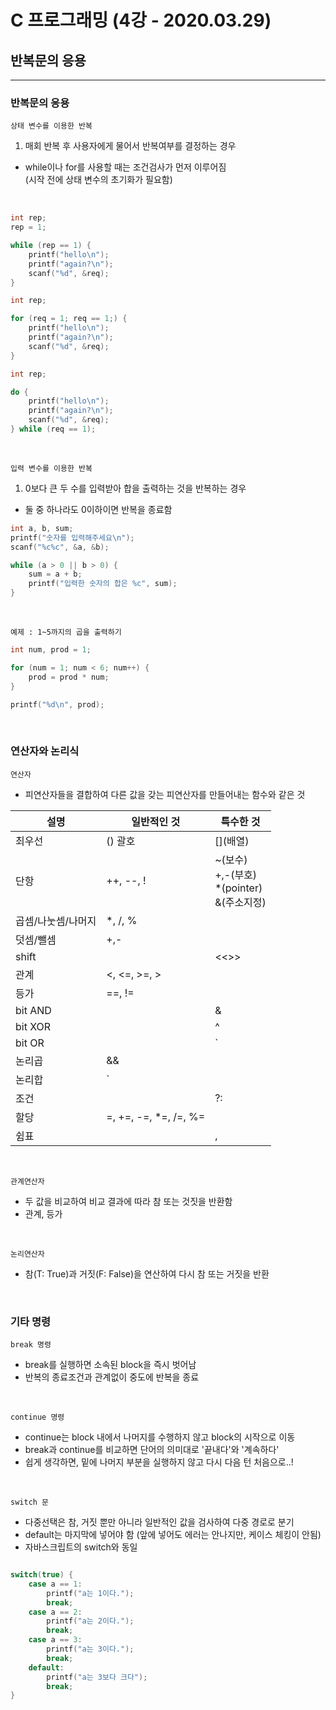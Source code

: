 # C 프로그래밍 (4강 - 2020.03.29)

## 반복문의 응용

---

### 반복문의 응용

`상태 변수를 이용한 반복`

1. 매회 반복 후 사용자에게 물어서 반복여부를 결정하는 경우

- while이나 for를 사용할 때는 조건검사가 먼저 이루어짐<br/>
  (시작 전에 상태 변수의 초기화가 필요함)<br/>

<br/>

```c++
int rep;
rep = 1;

while (rep == 1) {
    printf("hello\n");
    printf("again?\n");
    scanf("%d", &req);
}
```

```c++
int rep;

for (req = 1; req == 1;) {
    printf("hello\n");
    printf("again?\n");
    scanf("%d", &req);
}
```

```c++
int rep;

do {
    printf("hello\n");
    printf("again?\n");
    scanf("%d", &req);
} while (req == 1);
```

<br/>

`입력 변수를 이용한 반복`

1. 0보다 큰 두 수를 입력받아 합을 출력하는 것을 반복하는 경우

- 둘 중 하나라도 0이하이면 반복을 종료함

```c++
int a, b, sum;
printf("숫자를 입력해주세요\n");
scanf("%c%c", &a, &b);

while (a > 0 || b > 0) {
    sum = a + b;
    printf("입력한 숫자의 합은 %c", sum);
}
```

<br/>

`예제 : 1~5까지의 곱을 출력하기`

```c++
int num, prod = 1;

for (num = 1; num < 6; num++) {
    prod = prod * num;
}

printf("%d\n", prod);
```

<br/>

### 연산자와 논리식

`연산자`

- 피연산자들을 결합하여 다른 값을 갖는 피연산자를 만들어내는 함수와 같은 것

| 설명               | 일반적인 것            | 특수한 것                                                |
| ------------------ | ---------------------- | -------------------------------------------------------- |
| 최우선             | () 괄호                | []\(배열) <br/>                                          |
| 단항               | ++, --, !              | ~(보수)<br/> +,-(부호)<br/> \*(pointer)<br/> &(주소지정) |
| 곱셈/나눗셈/나머지 | \*, /, %               |
| 덧셈/뺄셈          | +,-                    |                                                          |
| shift              |                        | <<>>                                                     |
| 관계               | <, <=, >=, >           |                                                          |
| 등가               | ==, !=                 |                                                          |
| bit AND            |                        | &                                                        |
| bit XOR            |                        | ^                                                        |
| bit OR             |                        | `|`                                                      |
| 논리곱             | &&                     |                                                          |
| 논리합             | `||`                   |                                                          |
| 조건               |                        | ?:                                                       |
| 할당               | =, +=, -=, \*=, /=, %= |                                                          |
| 쉼표               |                        | ,                                                        |

<br/>

`관계연산자`

- 두 값을 비교하여 비교 결과에 따라 참 또는 것짓을 반환함
- 관계, 등가

<br/>

`논리연산자`

- 참(T: True)과 거짓(F: False)을 연산하여 다시 참 또는 거짓을 반환

<br/>

### 기타 명령

`break 명령`

- break를 실행하면 소속된 block을 즉시 벗어남
- 반복의 종료조건과 관계없이 중도에 반복을 종료

<br/>

`continue 명령`

- continue는 block 내에서 나머지를 수행하지 않고 block의 시작으로 이동
- break과 continue를 비교하면 단어의 의미대로 '끝내다'와 '계속하다'
- 쉽게 생각하면, 밑에 나머지 부분을 실행하지 않고 다시 다음 턴 처음으로..!

<br/>

`switch 문`

- 다중선택은 참, 거짓 뿐만 아니라 일반적인 값을 검사하여 다중 경로로 분기
- default는 마지막에 넣어야 함 (앞에 넣어도 에러는 안나지만, 케이스 체킹이 안됨)
- 자바스크립트의 switch와 동일

```c++

switch(true) {
    case a == 1:
        printf("a는 1이다.");
        break;
    case a == 2:
        printf("a는 2이다.");
        break;
    case a == 3:
        printf("a는 3이다.");
        break;
    default:
        printf("a는 3보다 크다");
        break;
}

```

<br/>

